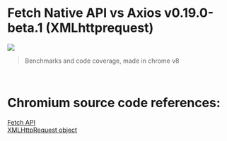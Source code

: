 <h1> Fetch Native API vs Axios v0.19.0-beta.1 (XMLhttprequest) </h1>
<img src="https://github.com/Hume3/fetch-vs-axios/blob/master/screenshot.png?raw=true"/>

<br/>

> Benchmarks and code coverage, made in chrome v8
<br/>

# Chromium source code references:

[Fetch API](https://github.com/chromium/chromium/tree/master/third_party/blink/renderer/core/fetch)
<br/>
[XMLHttpRequest object](https://github.com/chromium/chromium/tree/master/third_party/blink/renderer/core/xmlhttprequest)
